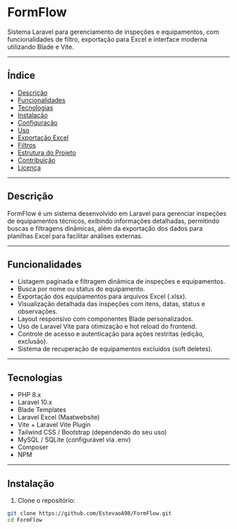 # FormFlow

Sistema Laravel para gerenciamento de inspeções e equipamentos, com funcionalidades de filtro, exportação para Excel e interface moderna utilizando Blade e Vite.

---

## Índice

- [Descrição](#descrição)
- [Funcionalidades](#funcionalidades)
- [Tecnologias](#tecnologias)
- [Instalação](#instalação)
- [Configuração](#configuração)
- [Uso](#uso)
- [Exportação Excel](#exportação-excel)
- [Filtros](#filtros)
- [Estrutura do Projeto](#estrutura-do-projeto)
- [Contribuição](#contribuição)
- [Licença](#licença)

---

## Descrição

FormFlow é um sistema desenvolvido em Laravel para gerenciar inspeções de equipamentos técnicos, exibindo informações detalhadas, permitindo buscas e filtragens dinâmicas, além da exportação dos dados para planilhas Excel para facilitar análises externas.

---

## Funcionalidades

- Listagem paginada e filtragem dinâmica de inspeções e equipamentos.
- Busca por nome ou status do equipamento.
- Exportação dos equipamentos para arquivos Excel (.xlsx).
- Visualização detalhada das inspeções com itens, datas, status e observações.
- Layout responsivo com componentes Blade personalizados.
- Uso de Laravel Vite para otimização e hot reload do frontend.
- Controle de acesso e autenticação para ações restritas (edição, exclusão).
- Sistema de recuperação de equipamentos excluídos (soft deletes).

---

## Tecnologias

- PHP 8.x
- Laravel 10.x
- Blade Templates
- Laravel Excel (Maatwebsite)
- Vite + Laravel Vite Plugin
- Tailwind CSS / Bootstrap (dependendo do seu uso)
- MySQL / SQLite (configurável via .env)
- Composer
- NPM

---

## Instalação

1. Clone o repositório:

```bash
git clone https://github.com/EstevaoA98/FormFlow.git
cd FormFlow
